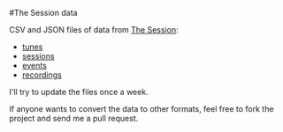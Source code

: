 #The Session data

CSV and JSON files of data from [The Session](https://thesession.org/):

* [tunes](https://thesession.org/tunes/)
* [sessions](https://thesession.org/sessions/)
* [events](https://thesession.org/events/)
* [recordings](https://thesession.org/recordings/)

I'll try to update the files once a week.

If anyone wants to convert the data to other formats, feel free to fork the project and send me a pull request.